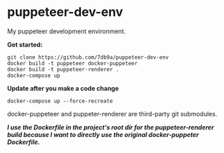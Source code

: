 # puppeteer-dev-env

My puppeteer development environment.

**Get started:**

```
git clone https://github.com/7db9a/puppeteer-dev-env
docker build -t puppeteer docker-puppeteer
docker build -t puppeteer-renderer .
docker-compose up
```

**Update after you make a code change**

```
docker-compose up --force-recreate
```

docker-puppeteer and puppeter-renderer are third-party git submodules.

***I use the Dockerfile in the project's root dir for the puppeteer-renderer build because I want to directly use the original docker-puppeter Dockerfile.***
